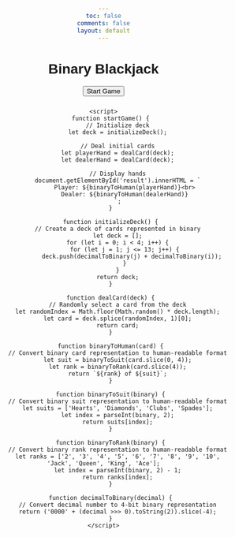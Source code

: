 ```yaml
---
toc: false
comments: false
layout: default
---
```


<html lang="en">
<head>
    <meta charset="UTF-8">
    <meta name="viewport" content="width=device-width, initial-scale=1.0">
    <title>Binary Blackjack</title>
    <style>
        body {
            font-family: Arial, sans-serif;
            text-align: center;
            margin: 20px;
        }
        #result {
            font-size: 24px;
            margin-top: 10px;
        }
    </style>
</head>
<body>
    <h1>Binary Blackjack</h1>
    <button onclick="startGame()">Start Game</button>
    <p id="result"></p>

    <script>
        function startGame() {
            // Initialize deck
            let deck = initializeDeck();

            // Deal initial cards
            let playerHand = dealCard(deck);
            let dealerHand = dealCard(deck);

            // Display hands
            document.getElementById('result').innerHTML = `
                Player: ${binaryToHuman(playerHand)}<br>
                Dealer: ${binaryToHuman(dealerHand)}
            `;
        }

        function initializeDeck() {
            // Create a deck of cards represented in binary
            let deck = [];
            for (let i = 0; i < 4; i++) {
                for (let j = 1; j <= 13; j++) {
                    deck.push(decimalToBinary(j) + decimalToBinary(i));
                }
            }
            return deck;
        }

        function dealCard(deck) {
            // Randomly select a card from the deck
            let randomIndex = Math.floor(Math.random() * deck.length);
            let card = deck.splice(randomIndex, 1)[0];
            return card;
        }

        function binaryToHuman(card) {
            // Convert binary card representation to human-readable format
            let suit = binaryToSuit(card.slice(0, 4));
            let rank = binaryToRank(card.slice(4));
            return `${rank} of ${suit}`;
        }

        function binaryToSuit(binary) {
            // Convert binary suit representation to human-readable format
            let suits = ['Hearts', 'Diamonds', 'Clubs', 'Spades'];
            let index = parseInt(binary, 2);
            return suits[index];
        }

        function binaryToRank(binary) {
            // Convert binary rank representation to human-readable format
            let ranks = ['2', '3', '4', '5', '6', '7', '8', '9', '10', 'Jack', 'Queen', 'King', 'Ace'];
            let index = parseInt(binary, 2) - 1;
            return ranks[index];
        }

        function decimalToBinary(decimal) {
            // Convert decimal number to 4-bit binary representation
            return ('0000' + (decimal >>> 0).toString(2)).slice(-4);
        }
    </script>
</body>
</html>
